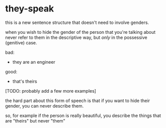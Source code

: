 # they-speak

this is a new sentence structure that doesn't need to involve genders.

when you wish to hide the gender of the person that you're talking about never refer to them in the descriptive way, but *only* in the possessive (genitive) case.

bad:
- they are an engineer

good:
- that's theirs

[TODO: probably add a few more examples]

the hard part about this form of speech is that if you want to hide their gender, you can never describe them.

so, for example if the person is really beautiful, you describe the things that are "theirs" but never "them"
